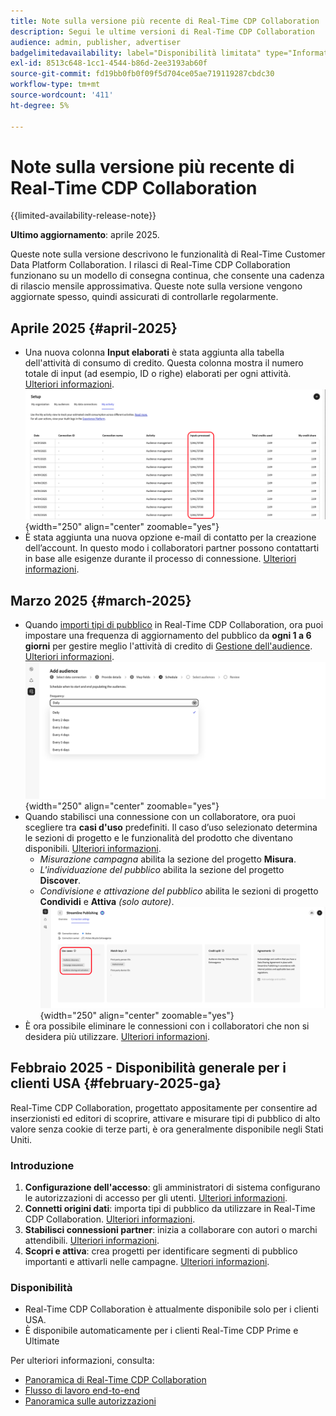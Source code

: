 ```yaml
---
title: Note sulla versione più recente di Real-Time CDP Collaboration
description: Segui le ultime versioni di Real-Time CDP Collaboration
audience: admin, publisher, advertiser
badgelimitedavailability: label="Disponibilità limitata" type="Informative" url="https://helpx.adobe.com/legal/product-descriptions/real-time-customer-data-platform-collaboration.html newtab=true"
exl-id: 8513c648-1cc1-4544-b86d-2ee3193ab60f
source-git-commit: fd19bb0fb0f09f5d704ce05ae719119287cbdc30
workflow-type: tm+mt
source-wordcount: '411'
ht-degree: 5%

---
```


# Note sulla versione più recente di Real-Time CDP Collaboration

{{limited-availability-release-note}}

**Ultimo aggiornamento**: aprile 2025.

Queste note sulla versione descrivono le funzionalità di Real-Time Customer Data Platform Collaboration. I rilasci di Real-Time CDP Collaboration funzionano su un modello di consegna continua, che consente una cadenza di rilascio mensile approssimativa. Queste note sulla versione vengono aggiornate spesso, quindi assicurati di controllarle regolarmente.

## Aprile 2025 {#april-2025}

* Una nuova colonna **Input elaborati** è stata aggiunta alla tabella dell&#39;attività di consumo di credito. Questa colonna mostra il numero totale di input (ad esempio, ID o righe) elaborati per ogni attività. [Ulteriori informazioni](/help/guide/setup/my-activity.md#inputs-processed). <br> ![Colonna elaborata degli input evidenziata nella visualizzazione Attività personale.](/help/assets/release-notes/2025/inputs-processed-column.png "Colonna elaborata degli input evidenziata nella visualizzazione Attività personale."){width="250" align="center" zoomable="yes"}
* È stata aggiunta una nuova opzione e-mail di contatto per la creazione dell’account. In questo modo i collaboratori partner possono contattarti in base alle esigenze durante il processo di connessione. [Ulteriori informazioni](../setup/onboard-organization.md).

## Marzo 2025 {#march-2025}

* Quando [importi tipi di pubblico](/help/guide/setup/onboard-audiences.md) in Real-Time CDP Collaboration, ora puoi impostare una frequenza di aggiornamento del pubblico da **ogni 1 a 6 giorni** per gestire meglio l&#39;attività di credito di [Gestione dell&#39;audience](/help/guide/setup/my-activity.md#types-of-activities). [Ulteriori informazioni](/help/guide/setup/onboard-audiences.md#schedule). <br> ![Schermata di pianificazione che mostra intervalli di frequenza diversi per l&#39;aggiornamento dell&#39;iscrizione al pubblico.](/help/assets/setup/add-manage-audiences/Step-Schedule-Set-Frequency.png "Schermata di pianificazione che mostra intervalli di frequenza diversi per l&#39;aggiornamento dell&#39;iscrizione al pubblico."){width="250" align="center" zoomable="yes"}
* Quando stabilisci una connessione con un collaboratore, ora puoi scegliere tra **casi d&#39;uso** predefiniti. Il caso d’uso selezionato determina le sezioni di progetto e le funzionalità del prodotto che diventano disponibili. [Ulteriori informazioni](/help/guide/collaborate/manage-projects.md#project-use-cases).
   * *Misurazione campagna* abilita la sezione del progetto **Misura**.
   * *L&#39;individuazione del pubblico* abilita la sezione del progetto **Discover**.
   * *Condivisione e attivazione del pubblico* abilita le sezioni di progetto **Condividi** e **Attiva** *(solo autore)*. <br> ![Casi d&#39;uso evidenziati nella visualizzazione connessione.](/help/assets/release-notes/2025/use-cases.png "Casi d&#39;uso evidenziati nella visualizzazione connessione."){width="250" align="center" zoomable="yes"}
* È ora possibile eliminare le connessioni con i collaboratori che non si desidera più utilizzare. [Ulteriori informazioni](/help/guide/connect/establishing-connections.md#delete-connections).


## Febbraio 2025 - Disponibilità generale per i clienti USA {#february-2025-ga}

Real-Time CDP Collaboration, progettato appositamente per consentire ad inserzionisti ed editori di scoprire, attivare e misurare tipi di pubblico di alto valore senza cookie di terze parti, è ora generalmente disponibile negli Stati Uniti.

### Introduzione

1. **Configurazione dell&#39;accesso**: gli amministratori di sistema configurano le autorizzazioni di accesso per gli utenti. [Ulteriori informazioni](/help/guide/permissions/manage-user-access.md#RTCDP-collaboration-access).
2. **Connetti origini dati**: importa tipi di pubblico da utilizzare in Real-Time CDP Collaboration. [Ulteriori informazioni](/help/guide/setup/onboard-audiences.md).
3. **Stabilisci connessioni partner**: inizia a collaborare con autori o marchi attendibili. [Ulteriori informazioni](/help/guide/connect/establishing-connections.md).
4. **Scopri e attiva**: crea progetti per identificare segmenti di pubblico importanti e attivarli nelle campagne. [Ulteriori informazioni](/help/guide/collaborate/manage-projects.md).

### Disponibilità

* Real-Time CDP Collaboration è attualmente disponibile solo per i clienti USA.
* È disponibile automaticamente per i clienti Real-Time CDP Prime e Ultimate

Per ulteriori informazioni, consulta:

* [Panoramica di Real-Time CDP Collaboration](/help/guide/home.md)
* [Flusso di lavoro end-to-end](/help/guide/end-to-end-workflow.md)
* [Panoramica sulle autorizzazioni](/help/guide/permissions/overview.md)
